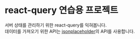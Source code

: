 # react-query 연습용 프로젝트
서버 상태를 관리하기 위한 react-query를 익혀봅니다.    
데이터를 가져오기 위한 API는 [jsonplaceholder](https://jsonplaceholder.typicode.com)의 API를 사용합니다.
